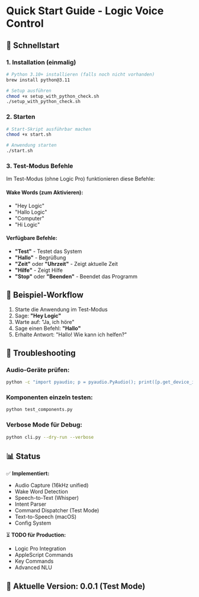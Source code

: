 # Quick Start Guide - Logic Voice Control

## 🚀 Schnellstart

### 1. Installation (einmalig)
```bash
# Python 3.10+ installieren (falls noch nicht vorhanden)
brew install python@3.11

# Setup ausführen
chmod +x setup_with_python_check.sh
./setup_with_python_check.sh
```

### 2. Starten
```bash
# Start-Skript ausführbar machen
chmod +x start.sh

# Anwendung starten
./start.sh
```

### 3. Test-Modus Befehle

Im Test-Modus (ohne Logic Pro) funktionieren diese Befehle:

#### Wake Words (zum Aktivieren):
- "Hey Logic"
- "Hallo Logic"  
- "Computer"
- "Hi Logic"

#### Verfügbare Befehle:
- **"Test"** - Testet das System
- **"Hallo"** - Begrüßung
- **"Zeit"** oder **"Uhrzeit"** - Zeigt aktuelle Zeit
- **"Hilfe"** - Zeigt Hilfe
- **"Stop"** oder **"Beenden"** - Beendet das Programm

## 📝 Beispiel-Workflow

1. Starte die Anwendung im Test-Modus
2. Sage: **"Hey Logic"**
3. Warte auf: "Ja, ich höre"
4. Sage einen Befehl: **"Hallo"**
5. Erhalte Antwort: "Hallo! Wie kann ich helfen?"

## 🔧 Troubleshooting

### Audio-Geräte prüfen:
```bash
python -c "import pyaudio; p = pyaudio.PyAudio(); print([p.get_device_info_by_index(i)['name'] for i in range(p.get_device_count())])"
```

### Komponenten einzeln testen:
```bash
python test_components.py
```

### Verbose Mode für Debug:
```bash
python cli.py --dry-run --verbose
```

## 📊 Status

✅ **Implementiert:**
- Audio Capture (16kHz unified)
- Wake Word Detection  
- Speech-to-Text (Whisper)
- Intent Parser
- Command Dispatcher (Test Mode)
- Text-to-Speech (macOS)
- Config System

⏳ **TODO für Production:**
- Logic Pro Integration
- AppleScript Commands
- Key Commands
- Advanced NLU

## 🎯 Aktuelle Version: 0.0.1 (Test Mode)
